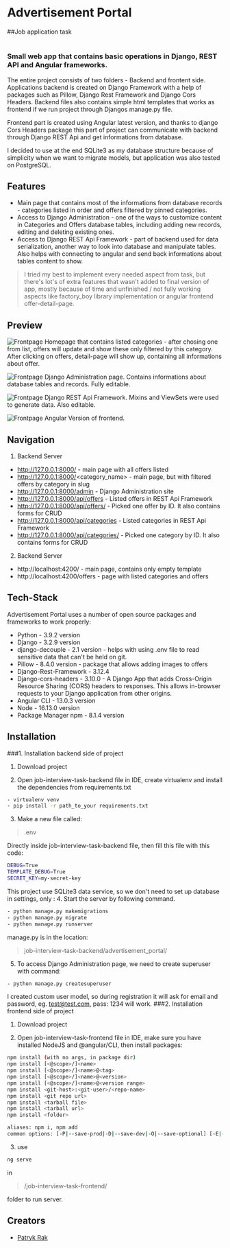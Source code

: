 # Advertisement Portal
##Job application task
#

### Small web app that contains basic operations in Django, REST API and Angular frameworks.



The entire project consists of two folders - Backend and frontent side.
Applications backend is created on Django Framework with a
help of packages such as Pillow,
Django Rest Framework and Django Cors Headers.
Backend files also contains simple html templates that works as frontend if
we run project through Djangos manage.py file.

Frontend part is created using Angular latest version,
and thanks to django Cors Headers package this part of project
can communicate with backend through Django REST Api and
get informations from database.

I decided to use at the end SQLite3 as my database structure because of simplicity
when we want to migrate models, but application was also tested on PostgreSQL.
## Features

- Main page that contains most of the informations from database records - categories listed in order and offers filtered by pinned categories.
- Access to Django Administration - one of the ways to customize content in Categories and Offers database tables, including adding new records, editing and deleting existing ones.
- Access to Django REST Api Framework - part of backend used for data serialization, another way to look into database and manipulate tables. Also helps with connecting to angular and send back informations about tables content to show.




> I tried my best to implement every needed aspect from task,
> but there's lot's of extra features that wasn't added to final
> version of app, mostly because of time and unfinished / not fully
> working aspects like factory_boy library implementation or angular frontend offer-detail-page.


## Preview

![Frontpage](https://i.imgur.com/zCbqRDn.png)
Homepage that contains listed categories - after chosing one from list, offers will update
and show these only filtered by this category. After clicking on offers,
detail-page will show up, containing all informations about offer.

![Frontpage](https://i.imgur.com/MgiZIUT.png)
Django Administration page. Contains informations about database tables and records. Fully editable.

![Frontpage](https://i.imgur.com/bGxPxcx.png)
Django REST Api Framework. Mixins and ViewSets were used to generate data. Also editable.

![Frontpage](https://i.imgur.com/GfkOabS.png)
Angular Version of frontend.

## Navigation
1. Backend Server
- http://127.0.0.1:8000/ - main page with all offers listed
- http://127.0.0.1:8000/<category_name> - main page, but with filtered offers by category in slug
- http://127.0.0.1:8000/admin - Django Administration site
- http://127.0.0.1:8000/api/offers - Listed offers in REST Api Framework
- http://127.0.0.1:8000/api/offers/<id> - Picked one offer by ID. It also contains forms for CRUD
- http://127.0.0.1:8000/api/categories - Listed categories in REST Api Framework
- http://127.0.0.1:8000/api/categories/<id> - Picked one category by ID. It also contains forms for CRUD

2. Backend Server

- http://localhost:4200/ - main page, contains only empty template
- http://localhost:4200/offers - page with listed categories and offers

## Tech-Stack

Advertisement Portal uses a number of open source packages and frameworks to work properly:

- Python - 3.9.2 version
- Django - 3.2.9 version
- django-decouple - 2.1 version - helps with using .env file to read sensitive data that can't be held on git.
- Pillow - 8.4.0 version - package that allows adding images to offers
- Django-Rest-Framework - 3.12.4
- Django-cors-headers - 3.10.0 - A Django App that adds Cross-Origin Resource Sharing (CORS) headers to responses. This allows in-browser requests to your Django application from other origins. 
- Angular CLI - 13.0.3 version
- Node - 16.13.0 version
- Package Manager npm - 8.1.4 version



## Installation

###1.  Installation backend side of project

1. Download project


2. Open job-interview-task-backend file in IDE, create virtualenv and install the dependencies from requirements.txt
```sh
- virtualenv venv
- pip install -r path_to_your requirements.txt
```
3. Make a new file called:
>.env

Directly inside job-interview-task-backend file, then fill this file with this code:
```sh
DEBUG=True
TEMPLATE_DEBUG=True
SECRET_KEY=my-secret-key
```

This project use SQLite3 data service, so we don't need to set up database in settings, only :
4. Start the server by following command.
```sh
- python manage.py makemigrations
- python manage.py migrate 
- python manage.py runserver
```
manage.py is in the location:
> job-interview-task-backend/advertisement_portal/


5. To access Django Administration page, we need to create superuser with command:
```sh
- python manage.py createsuperuser
```
I created custom user model, so during registration it will ask for email and password, eg. test@test.com, pass: 1234 will work.
###2.  Installation frontend side of project

1. Download project


2. Open job-interview-task-frontend file in IDE, make sure you have installed NodeJS and @angular/CLI, then install packages:
```sh
npm install (with no args, in package dir)
npm install [<@scope>/]<name>
npm install [<@scope>/]<name>@<tag>
npm install [<@scope>/]<name>@<version>
npm install [<@scope>/]<name>@<version range>
npm install <git-host>:<git-user>/<repo-name>
npm install <git repo url>
npm install <tarball file>
npm install <tarball url>
npm install <folder>

aliases: npm i, npm add
common options: [-P|--save-prod|-D|--save-dev|-O|--save-optional] [-E|--save-exact] [-B|--save-bundle] [--no-save] [--dry-run]
```
3. use
```sh
ng serve
```
in 
>/job-interview-task-frontend/
 
folder to run server.
## Creators
   
- [Patryk Rak] 


   [Patryk Rak]: <https://github.com/Patryk-Rak>
